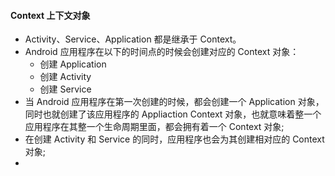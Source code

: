 #### Context 上下文对象

- Activity、Service、Application 都是继承于 Context。
- Android 应用程序在以下的时间点的时候会创建对应的 Context 对象：
    - 创建 Application
    - 创建 Activity
    - 创建 Service
- 当 Android 应用程序在第一次创建的时候，都会创建一个 Application 对象，同时也就创建了该应用程序的 Appliaction Context 对象，也就意味着整一个应用程序在其整一个生命周期里面，都会拥有着一个 Context 对象;
- 在创建 Activity 和 Service 的同时，应用程序也会为其创建相对应的 Context 对象;
- 
 